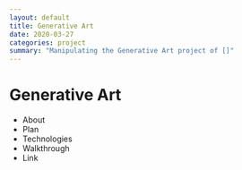 ```yaml
---
layout: default
title: Generative Art
date: 2020-03-27
categories: project
summary: "Manipulating the Generative Art project of []"
---
```

<div>
    <h1>Generative Art</h1>
    <ul>
        <li>About</li>
        <li>Plan</li>
        <li>Technologies</li>
        <li>Walkthrough</li>
        <li>Link</li>
    </ul>
</div>